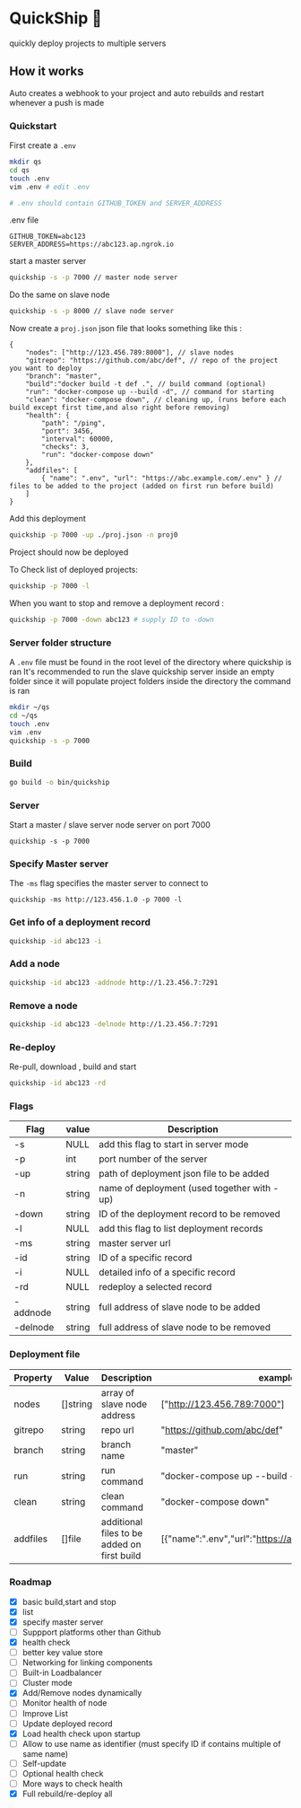# QuickShip 🚢
quickly deploy projects to multiple servers

## How it works
Auto creates a webhook to your project and auto rebuilds and restart whenever a push is made


### Quickstart
First create a `.env`
```sh
mkdir qs
cd qs
touch .env
vim .env # edit .env

# .env should contain GITHUB_TOKEN and SERVER_ADDRESS
```

.env file
```
GITHUB_TOKEN=abc123
SERVER_ADDRESS=https://abc123.ap.ngrok.io
```


start a master server
```sh
quickship -s -p 7000 // master node server
```
Do the same on slave node
```sh
quickship -s -p 8000 // slave node server
```
Now create a `proj.json` json file that looks something like this :
```jsonc
{
    "nodes": ["http://123.456.789:8000"], // slave nodes
    "gitrepo": "https://github.com/abc/def", // repo of the project you want to deploy
    "branch": "master",
    "build":"docker build -t def .", // build command (optional)
    "run": "docker-compose up --build -d", // command for starting
    "clean": "docker-compose down", // cleaning up, (runs before each build except first time,and also right before removing)
    "health": {
        "path": "/ping",
        "port": 3456,
        "interval": 60000,
        "checks": 3,
        "run": "docker-compose down"
    },
    "addfiles": [
        { "name": ".env", "url": "https://abc.example.com/.env" } // files to be added to the project (added on first run before build)
    ]
}
```
Add this deployment
```sh
quickship -p 7000 -up ./proj.json -n proj0
```
Project should now be deployed

To Check list of deployed projects:
```sh
quickship -p 7000 -l
```

When you want to stop and remove a deployment record :
```sh
quickship -p 7000 -down abc123 # supply ID to -down
```


### Server folder structure
A `.env` file must be found in the root level of the directory where quickship is ran
It's recommended to run the slave quickship server inside an empty folder since it will populate project folders inside the directory the command is ran
```sh
mkdir ~/qs
cd ~/qs
touch .env
vim .env
quickship -s -p 7000
```


### Build
```sh
go build -o bin/quickship
```

### Server
Start a master / slave server node server on port 7000
```
quickship -s -p 7000
```

### Specify Master server
The `-ms` flag specifies the master server to connect to
```
quickship -ms http://123.456.1.0 -p 7000 -l
```
### Get info of a deployment record
```sh
quickship -id abc123 -i
```

### Add a node
```sh
quickship -id abc123 -addnode http://1.23.456.7:7291
```

### Remove a node
```sh
quickship -id abc123 -delnode http://1.23.456.7:7291
```

### Re-deploy
Re-pull, download , build and start
```sh
quickship -id abc123 -rd
```


### Flags
| Flag | value | Description |
| -----|-----|-----|
| -s | NULL | add this flag to start in server mode|
| -p | int | port number of the server |
| -up | string | path of deployment json file to be added |
| -n | string | name of deployment (used together with -up)|
| -down | string | ID of the deployment record to be removed |
| -l | NULL | add this flag to list deployment records|
| -ms | string | master server url |
| -id | string | ID of a specific record |
| -i | NULL | detailed info of a specific record|
| -rd | NULL | redeploy a selected record |
| -addnode | string | full address of slave node to be added |
| -delnode | string | full address of slave node to be removed|


### Deployment file
| Property | Value | Description| example |
| ----- | ----- | ----- | ----- |
| nodes | []string | array of slave node address | ["http://123.456.789:7000"] |
| gitrepo | string | repo url | "https://github.com/abc/def" |
| branch | string | branch name | "master" |
| run | string | run command | "docker-compose up --build -d"|
| clean |string | clean command | "docker-compose down" |
| addfiles | []file | additional files to be added on first build | [{"name":".env","url":"https://abc.example.com/.env"}] |


### Roadmap
- [x] basic build,start and stop
- [x] list
- [x] specify master server
- [ ] Suppport platforms other than Github
- [x] health check
- [ ] better key value store
- [ ] Networking for linking components
- [ ] Built-in Loadbalancer
- [ ] Cluster mode
- [x] Add/Remove nodes dynamically
- [ ] Monitor health of node
- [ ] Improve List
- [ ] Update deployed record
- [x] Load health check upon startup
- [ ] Allow to use name as identifier (must specify ID if contains multiple of same name)
- [ ] Self-update
- [ ] Optional health check
- [ ] More ways to check health
- [x] Full rebuild/re-deploy all
